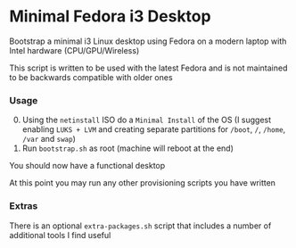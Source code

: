 # Minimal Fedora i3 Desktop

Bootstrap a minimal i3 Linux desktop using Fedora on a modern laptop with Intel hardware (CPU/GPU/Wireless)

This script is written to be used with the latest Fedora and is not maintained to be backwards compatible with older ones

### Usage

0. Using the `netinstall` ISO do a `Minimal Install` of the OS (I suggest enabling `LUKS + LVM` and creating separate partitions for `/boot`, `/`, `/home`, `/var` and `swap`)
1. Run `bootstrap.sh` as root (machine will reboot at the end)

You should now have a functional desktop

At this point you may run any other provisioning scripts you have written

### Extras

There is an optional `extra-packages.sh` script that includes a number of additional tools I find useful

